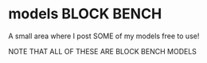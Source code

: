 # models BLOCK BENCH
A small area where I post SOME of my models free to use!

NOTE THAT ALL OF THESE ARE BLOCK BENCH MODELS
